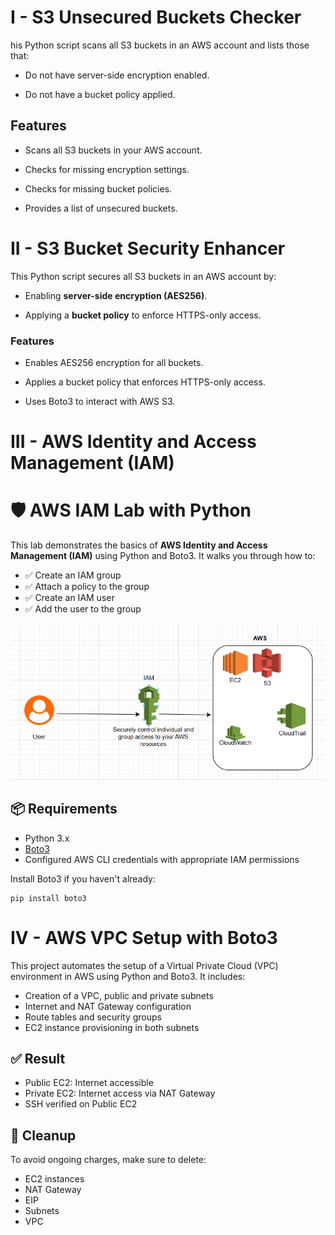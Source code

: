 # I - S3 Unsecured Buckets Checker
his Python script scans all S3 buckets in an AWS account and lists those that:

 - Do not have server-side encryption enabled.

 - Do not have a bucket policy applied.

## Features 
 - Scans all S3 buckets in your AWS account.

 - Checks for missing encryption settings.

 - Checks for missing bucket policies.

 - Provides a list of unsecured buckets.

 # II - S3 Bucket Security Enhancer
 This Python script secures all S3 buckets in an AWS account by:

 - Enabling **server-side encryption (AES256)**.

 - Applying a **bucket policy** to enforce HTTPS-only access.

 ### Features
   - Enables AES256 encryption for all buckets.

  - Applies a bucket policy that enforces HTTPS-only access.

 - Uses Boto3 to interact with AWS S3.


 # III - AWS Identity and Access Management (IAM)
 # 🛡️ AWS IAM Lab with Python

This lab demonstrates the basics of **AWS Identity and Access Management (IAM)** using Python and Boto3. It walks you through how to:

- ✅ Create an IAM group
- ✅ Attach a policy to the group
- ✅ Create an IAM user
- ✅ Add the user to the group

![alt text](projects/iam/image.png)

## 📦 Requirements

- Python 3.x
- [Boto3](https://boto3.amazonaws.com/v1/documentation/api/latest/index.html)
- Configured AWS CLI credentials with appropriate IAM permissions

Install Boto3 if you haven't already:

```
pip install boto3
```
# IV - AWS VPC Setup with Boto3
This project automates the setup of a Virtual Private Cloud (VPC) environment in AWS using Python and Boto3. It includes:
- Creation of a VPC, public and private subnets
- Internet and NAT Gateway configuration
- Route tables and security groups
- EC2 instance provisioning in both subnets
## ✅ Result
- Public EC2: Internet accessible
- Private EC2: Internet access via NAT Gateway
- SSH verified on Public EC2
## 🧹 Cleanup
To avoid ongoing charges, make sure to delete:
- EC2 instances
- NAT Gateway
- EIP
- Subnets
- VPC

